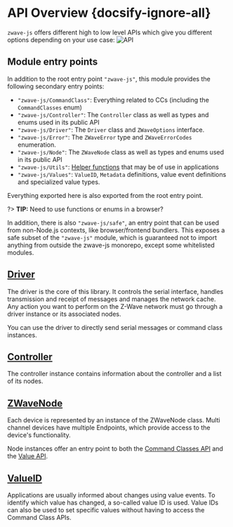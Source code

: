 # API Overview {docsify-ignore-all}

`zwave-js` offers different high to low level APIs which give you different options depending on your use case:
![API](../_images/api-overview.png)

## Module entry points

In addition to the root entry point `"zwave-js"`, this module provides the following secondary entry points:

-   `"zwave-js/CommandClass"`: Everything related to CCs (including the `CommandClasses` enum)
-   `"zwave-js/Controller"`: The `Controller` class as well as types and enums used in its public API
-   `"zwave-js/Driver"`: The `Driver` class and `ZWaveOptions` interface.
-   `"zwave-js/Error"`: The `ZWaveError` type and `ZWaveErrorCodes` enumeration.
-   `"zwave-js/Node"`: The `ZWaveNode` class as well as types and enums used in its public API
-   `"zwave-js/Utils"`: [Helper functions](api/utils.md) that may be of use in applications
-   `"zwave-js/Values"`: `ValueID`, `Metadata` definitions, value event definitions and specialized value types.

Everything exported here is also exported from the root entry point.

?> **TIP:** Need to use functions or enums in a browser?

In addition, there is also `"zwave-js/safe"`, an entry point that can be used from non-Node.js contexts, like browser/frontend bundlers. This exposes a safe subset of the `"zwave-js"` module, which is guaranteed not to import anything from outside the zwave-js monorepo, except some whitelisted modules.

## [Driver](api/driver.md)

The driver is the core of this library. It controls the serial interface, handles transmission and receipt of messages and manages the network cache. Any action you want to perform on the Z-Wave network must go through a driver instance or its associated nodes.

You can use the driver to directly send serial messages or command class instances.

## [Controller](api/controller.md)

The controller instance contains information about the controller and a list of its nodes.

## [ZWaveNode](api/node.md)

Each device is represented by an instance of the ZWaveNode class. Multi channel devices have multiple Endpoints, which provide access to the device's functionality.

Node instances offer an entry point to both the [Command Classes API](api/CCs/index.md) and the [Value API](api/node.md#zwavenode-methods).

## [ValueID](api/valueid.md)

Applications are usually informed about changes using value events. To identify which value has changed, a so-called value ID is used. Value IDs can also be used to set specific values without having to access the Command Class APIs.
